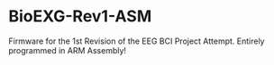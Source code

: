 # BioEXG-Rev1-ASM
Firmware for the 1st Revision of the EEG BCI Project Attempt. Entirely programmed in ARM Assembly!
